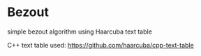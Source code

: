 # Bezout
 simple bezout algorithm using  Haarcuba text table
 
 C++ text table used: https://github.com/haarcuba/cpp-text-table
